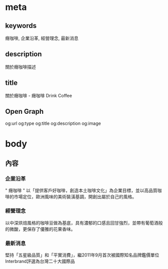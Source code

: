 # meta

## keywords
癮咖啡, 企業沿革, 經營理念, 最新消息

## description
關於癮咖啡描述

## title
關於癮咖啡 - 癮咖啡 Drink Coffee

## Open Graph
og:url
og:type
og:title
og:description
og:image

# body

## 內容

### 企業沿革
" 癮咖啡 " 以「提供客戶好咖啡，創造本土咖啡文化」為企業目標，並以高品質咖啡的市場定位，歐洲風味的美術裝潢基調，開創出屬於自己的風格。

### 經營理念
以中深烘焙風格的咖啡豆做為基底，具有濃郁的口感且回甘強烈，並帶有葡萄酒般的微酸，更保存了優雅的花果香味。

### 最新消息
堅持「五星級品質」和「平實消費」，繼2011年9月首次被國際知名品牌鑑價單位Interbrand評選為台灣二十大國際品

